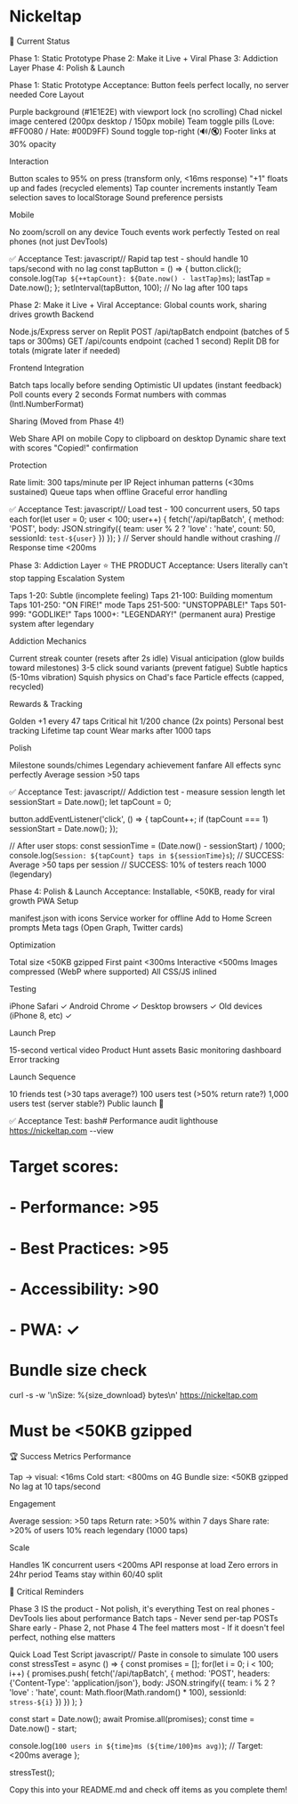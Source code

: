 # Nickeltap


🎯 Current Status

 Phase 1: Static Prototype
 Phase 2: Make it Live + Viral
 Phase 3: Addiction Layer
 Phase 4: Polish & Launch


Phase 1: Static Prototype
Acceptance: Button feels perfect locally, no server needed
Core Layout

 Purple background (#1E1E2E) with viewport lock (no scrolling)
 Chad nickel image centered (200px desktop / 150px mobile)
 Team toggle pills (Love: #FF0080 / Hate: #00D9FF)
 Sound toggle top-right (🔊/🔇)
 Footer links at 30% opacity

Interaction

 Button scales to 95% on press (transform only, <16ms response)
 "+1" floats up and fades (recycled elements)
 Tap counter increments instantly
 Team selection saves to localStorage
 Sound preference persists

Mobile

 No zoom/scroll on any device
 Touch events work perfectly
 Tested on real phones (not just DevTools)

✅ Acceptance Test:
javascript// Rapid tap test - should handle 10 taps/second with no lag
const tapButton = () => {
  button.click();
  console.log(`Tap ${++tapCount}: ${Date.now() - lastTap}ms`);
  lastTap = Date.now();
};
setInterval(tapButton, 100); // No lag after 100 taps

Phase 2: Make it Live + Viral
Acceptance: Global counts work, sharing drives growth
Backend

 Node.js/Express server on Replit
 POST /api/tapBatch endpoint (batches of 5 taps or 300ms)
 GET /api/counts endpoint (cached 1 second)
 Replit DB for totals (migrate later if needed)

Frontend Integration

 Batch taps locally before sending
 Optimistic UI updates (instant feedback)
 Poll counts every 2 seconds
 Format numbers with commas (Intl.NumberFormat)

Sharing (Moved from Phase 4!)

 Web Share API on mobile
 Copy to clipboard on desktop
 Dynamic share text with scores
 "Copied!" confirmation

Protection

 Rate limit: 300 taps/minute per IP
 Reject inhuman patterns (<30ms sustained)
 Queue taps when offline
 Graceful error handling

✅ Acceptance Test:
javascript// Load test - 100 concurrent users, 50 taps each
for(let user = 0; user < 100; user++) {
  fetch('/api/tapBatch', {
    method: 'POST',
    body: JSON.stringify({ 
      team: user % 2 ? 'love' : 'hate', 
      count: 50,
      sessionId: `test-${user}`
    })
  });
}
// Server should handle without crashing
// Response time <200ms

Phase 3: Addiction Layer ⭐ THE PRODUCT
Acceptance: Users literally can't stop tapping
Escalation System

 Taps 1-20: Subtle (incomplete feeling)
 Taps 21-100: Building momentum
 Taps 101-250: "ON FIRE!" mode
 Taps 251-500: "UNSTOPPABLE!"
 Taps 501-999: "GODLIKE!"
 Taps 1000+: "LEGENDARY!" (permanent aura)
 Prestige system after legendary

Addiction Mechanics

 Current streak counter (resets after 2s idle)
 Visual anticipation (glow builds toward milestones)
 3-5 click sound variants (prevent fatigue)
 Subtle haptics (5-10ms vibration)
 Squish physics on Chad's face
 Particle effects (capped, recycled)

Rewards & Tracking

 Golden +1 every 47 taps
 Critical hit 1/200 chance (2x points)
 Personal best tracking
 Lifetime tap count
 Wear marks after 1000 taps

Polish

 Milestone sounds/chimes
 Legendary achievement fanfare
 All effects sync perfectly
 Average session >50 taps

✅ Acceptance Test:
javascript// Addiction test - measure session length
let sessionStart = Date.now();
let tapCount = 0;

button.addEventListener('click', () => {
  tapCount++;
  if (tapCount === 1) sessionStart = Date.now();
});

// After user stops:
const sessionTime = (Date.now() - sessionStart) / 1000;
console.log(`Session: ${tapCount} taps in ${sessionTime}s`);
// SUCCESS: Average >50 taps per session
// SUCCESS: 10% of testers reach 1000 (legendary)

Phase 4: Polish & Launch
Acceptance: Installable, <50KB, ready for viral growth
PWA Setup

 manifest.json with icons
 Service worker for offline
 Add to Home Screen prompts
 Meta tags (Open Graph, Twitter cards)

Optimization

 Total size <50KB gzipped
 First paint <300ms
 Interactive <500ms
 Images compressed (WebP where supported)
 All CSS/JS inlined

Testing

 iPhone Safari ✓
 Android Chrome ✓
 Desktop browsers ✓
 Old devices (iPhone 8, etc) ✓

Launch Prep

 15-second vertical video
 Product Hunt assets
 Basic monitoring dashboard
 Error tracking

Launch Sequence

 10 friends test (>30 taps average?)
 100 users test (>50% return rate?)
 1,000 users test (server stable?)
 Public launch 🚀

✅ Acceptance Test:
bash# Performance audit
lighthouse https://nickeltap.com --view
# Target scores:
# - Performance: >95
# - Best Practices: >95
# - Accessibility: >90
# - PWA: ✓

# Bundle size check
curl -s -w '\nSize: %{size_download} bytes\n' https://nickeltap.com
# Must be <50KB gzipped

🏆 Success Metrics
Performance

 Tap → visual: <16ms
 Cold start: <800ms on 4G
 Bundle size: <50KB gzipped
 No lag at 10 taps/second

Engagement

 Average session: >50 taps
 Return rate: >50% within 7 days
 Share rate: >20% of users
 10% reach legendary (1000 taps)

Scale

 Handles 1K concurrent users
 <200ms API response at load
 Zero errors in 24hr period
 Teams stay within 60/40 split


🚨 Critical Reminders

Phase 3 IS the product - Not polish, it's everything
Test on real phones - DevTools lies about performance
Batch taps - Never send per-tap POSTs
Share early - Phase 2, not Phase 4
The feel matters most - If it doesn't feel perfect, nothing else matters


Quick Load Test Script
javascript// Paste in console to simulate 100 users
const stressTest = async () => {
  const promises = [];
  for(let i = 0; i < 100; i++) {
    promises.push(
      fetch('/api/tapBatch', {
        method: 'POST',
        headers: {'Content-Type': 'application/json'},
        body: JSON.stringify({
          team: i % 2 ? 'love' : 'hate',
          count: Math.floor(Math.random() * 100),
          sessionId: `stress-${i}`
        })
      })
    );
  }
  
  const start = Date.now();
  await Promise.all(promises);
  const time = Date.now() - start;
  
  console.log(`100 users in ${time}ms (${time/100}ms avg)`);
  // Target: <200ms average
};

stressTest();

Copy this into your README.md and check off items as you complete them!
